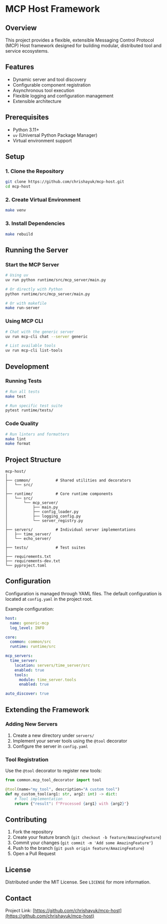 # MCP Host Framework

## Overview

This project provides a flexible, extensible Messaging Control Protocol (MCP) Host framework designed for building modular, distributed tool and service ecosystems.

## Features

- Dynamic server and tool discovery
- Configurable component registration
- Asynchronous tool execution
- Flexible logging and configuration management
- Extensible architecture

## Prerequisites

- Python 3.11+
- `uv` (Universal Python Package Manager)
- Virtual environment support

## Setup

### 1. Clone the Repository

```bash
git clone https://github.com/chrishayuk/mcp-host.git
cd mcp-host
```

### 2. Create Virtual Environment

```bash
make venv
```

### 3. Install Dependencies

```bash
make rebuild
```

## Running the Server

### Start the MCP Server

```bash
# Using uv
uv run python runtime/src/mcp_server/main.py

# Or directly with Python
python runtime/src/mcp_server/main.py

# Or with makefile
make run-server
```

### Using MCP CLI

```bash
# Chat with the generic server
uv run mcp-cli chat --server generic

# List available tools
uv run mcp-cli list-tools
```

## Development

### Running Tests

```bash
# Run all tests
make test

# Run specific test suite
pytest runtime/tests/
```

### Code Quality

```bash
# Run linters and formatters
make lint
make format
```

## Project Structure

```
mcp-host/
│
├── common/           # Shared utilities and decorators
│   └── src/
│
├── runtime/          # Core runtime components
│   └── src/
│       └── mcp_server/
│           ├── main.py
│           ├── config_loader.py
│           ├── logging_config.py
│           └── server_registry.py
│
├── servers/          # Individual server implementations
│   ├── time_server/
│   └── echo_server/
│
├── tests/            # Test suites
│
├── requirements.txt
├── requirements-dev.txt
└── pyproject.toml
```

## Configuration

Configuration is managed through YAML files. The default configuration is located at `config.yaml` in the project root.

Example configuration:
```yaml
host:
  name: generic-mcp
  log_level: INFO

core:
  common: common/src
  runtime: runtime/src

mcp_servers:
  time_server:
    location: servers/time_server/src
    enabled: true
    tools:
      module: time_server.tools
      enabled: true

auto_discover: true
```

## Extending the Framework

### Adding New Servers

1. Create a new directory under `servers/`
2. Implement your server tools using the `@tool` decorator
3. Configure the server in `config.yaml`

### Tool Registration

Use the `@tool` decorator to register new tools:

```python
from common.mcp_tool_decorator import tool

@tool(name="my_tool", description="A custom tool")
def my_custom_tool(arg1: str, arg2: int) -> dict:
    # Tool implementation
    return {"result": f"Processed {arg1} with {arg2}"}
```

## Contributing

1. Fork the repository
2. Create your feature branch (`git checkout -b feature/AmazingFeature`)
3. Commit your changes (`git commit -m 'Add some AmazingFeature'`)
4. Push to the branch (`git push origin feature/AmazingFeature`)
5. Open a Pull Request

## License

Distributed under the MIT License. See `LICENSE` for more information.

## Contact
Project Link: [https://github.com/chrishayuk/mcp-host](https://github.com/chrishayuk/mcp-host)
```
